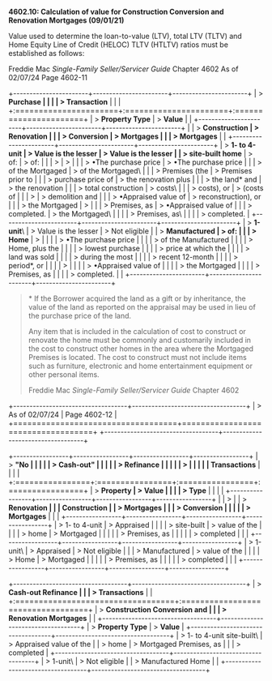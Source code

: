 **4602.10: Calculation of value for Construction Conversion and
Renovation Mortgages (09/01/21)**

Value used to determine the loan-to-value (LTV), total LTV (TLTV) and
Home Equity Line of Credit (HELOC) TLTV (HTLTV) ratios must be
established as follows:

Freddie Mac *Single-Family Seller/Servicer Guide* Chapter 4602 As of
02/07/24 Page 4602-11

+-----------------------+-----------------------+-----------------------+
| > **Purchase          |                       |                       |
| > Transaction**       |                       |                       |
+:======================+:======================+:======================+
| > **Property Type**   | > **Value**           |                       |
+-----------------------+-----------------------+-----------------------+
|                       | > **Construction      | > **Renovation        |
|                       | > Conversion          | > Mortgages**         |
|                       | > Mortgages**         |                       |
+-----------------------+-----------------------+-----------------------+
| > **1- to 4-unit      | > Value is the lesser | > Value is the lesser |
| > site-built home**   | > of:                 | > of:                 |
|                       | >                     | >                     |
|                       | > •The purchase price | > •The purchase price |
|                       | > of the Mortgaged    | > of the Mortgaged\   |
|                       | > Premises (the       | > Premises prior to   |
|                       | > purchase price of   | > the renovation plus |
|                       | > the land\* and      | > the renovation      |
|                       | > total construction  | > costs\              |
|                       | > costs), or          | > (costs of           |
|                       | >                     | > demolition and      |
|                       | > •Appraised value of | > reconstruction), or |
|                       | > the Mortgaged       | >                     |
|                       | > Premises, as        | > •Appraised value of |
|                       | > completed.          | > the Mortgaged\      |
|                       |                       | > Premises, as\       |
|                       |                       | > completed.          |
+-----------------------+-----------------------+-----------------------+
| > **1-unit**\         | > Value is the lesser | > Not eligible        |
| > **Manufactured      | > of:                 |                       |
| > Home**              | >                     |                       |
|                       | > •The purchase price |                       |
|                       | > of the Manufactured |                       |
|                       | > Home, plus the      |                       |
|                       | > lowest purchase     |                       |
|                       | > price at which the  |                       |
|                       | > land was sold       |                       |
|                       | > during the most     |                       |
|                       | > recent 12-month     |                       |
|                       | > period\*, or        |                       |
|                       | >                     |                       |
|                       | > •Appraised value of |                       |
|                       | > the Mortgaged       |                       |
|                       | > Premises, as        |                       |
|                       | > completed.          |                       |
+-----------------------+-----------------------+-----------------------+

> \* If the Borrower acquired the land as a gift or by inheritance, the
> value of the land as reported on the appraisal may be used in lieu of
> the purchase price of the land.
>
> Any item that is included in the calculation of cost to construct or
> renovate the home must be commonly and customarily included in the
> cost to construct other homes in the area where the Mortgaged Premises
> is located. The cost to construct must not include items such as
> furniture, electronic and home entertainment equipment or other
> personal items.
>
> Freddie Mac *Single-Family Seller/Servicer Guide* Chapter 4602

+-----------------------------------+-----------------------------------+
| > As of 02/07/24                  | Page 4602-12                      |
+===================================+===================================+
+-----------------------------------+-----------------------------------+

+-----------------+-----------------+-----------------+-----------------+
| > **"No         |                 |                 |                 |
| > Cash-out"     |                 |                 |                 |
| > Refinance     |                 |                 |                 |
| >               |                 |                 |                 |
|  Transactions** |                 |                 |                 |
+:================+:================+:================+:================+
| > **Property    | > **Value**     |                 |                 |
| > Type**        |                 |                 |                 |
+-----------------+-----------------+-----------------+-----------------+
|                 | >               |                 | > **Renovation  |
|                 |  **Construction |                 | > Mortgages**   |
|                 | > Conversion    |                 |                 |
|                 | > Mortgages**   |                 |                 |
+-----------------+-----------------+-----------------+-----------------+
| > 1- to 4-unit  | > Appraised     |                 |                 |
| > site-built    | > value of the  |                 |                 |
| > home          | > Mortgaged     |                 |                 |
|                 | > Premises, as  |                 |                 |
|                 | > completed     |                 |                 |
+-----------------+-----------------+-----------------+-----------------+
| > 1-unit\       | > Appraised     | > Not eligible  |                 |
| > Manufactured  | > value of the  |                 |                 |
| > Home          | > Mortgaged     |                 |                 |
|                 | > Premises, as  |                 |                 |
|                 | > completed     |                 |                 |
+-----------------+-----------------+-----------------+-----------------+

+-----------------------------------+-----------------------------------+
| > **Cash-out Refinance            |                                   |
| > Transactions**                  |                                   |
+:==================================+:==================================+
| > **Construction Conversion and   |                                   |
| > Renovation Mortgages**          |                                   |
+-----------------------------------+-----------------------------------+
| > **Property Type**               | > **Value**                       |
+-----------------------------------+-----------------------------------+
| > 1- to 4-unit site-built\        | > Appraised value of the          |
| > home                            | > Mortgaged Premises, as          |
|                                   | > completed                       |
+-----------------------------------+-----------------------------------+
| > 1-unit\                         | > Not eligible                    |
| > Manufactured Home               |                                   |
+-----------------------------------+-----------------------------------+

>
